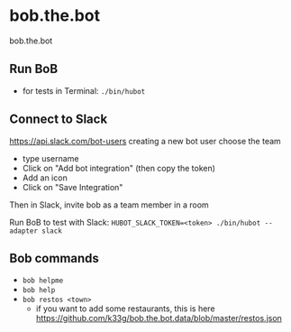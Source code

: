 # bob.the.bot
bob.the.bot

## Run BoB

- for tests in Terminal: `./bin/hubot`


## Connect to Slack

https://api.slack.com/bot-users
creating a new bot user
choose the team
-  type username
- Click on "Add bot integration" (then copy the token)
- Add an icon
- Click on "Save Integration"

Then in Slack, invite bob as a team member in a room

Run BoB to test with Slack: `HUBOT_SLACK_TOKEN=<token> ./bin/hubot --adapter slack
`
## Bob commands

- `bob helpme`
- `bob help`
- `bob restos <town>`
  - if you want to add some restaurants, this is here https://github.com/k33g/bob.the.bot.data/blob/master/restos.json
